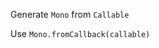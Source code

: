Generate `Mono` from `Callable`
   
<div class="hint">
  Use <code>Mono.fromCallback(callable)</code>
</div>